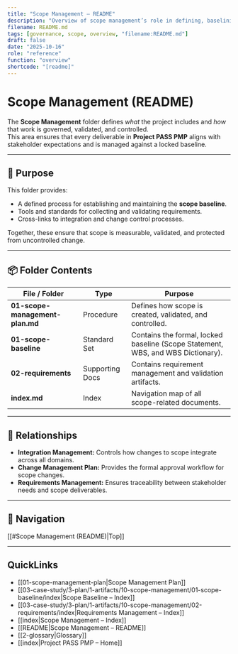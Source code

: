 ```yaml
---
title: "Scope Management – README"
description: "Overview of scope management’s role in defining, baselining, and controlling project deliverables within the Project PASS PMP plan."
filename: README.md
tags: [governance, scope, overview, "filename:README.md"]
draft: false
date: "2025-10-16"
role: "reference"
function: "overview"
shortcode: "[readme]"
---
```


# Scope Management (README)

The **Scope Management** folder defines *what* the project includes and *how* that work is governed, validated, and controlled.  
This area ensures that every deliverable in **Project PASS PMP** aligns with stakeholder expectations and is managed against a locked baseline.

---

## 📘 Purpose
This folder provides:
- A defined process for establishing and maintaining the **scope baseline**.  
- Tools and standards for collecting and validating requirements.  
- Cross-links to integration and change control processes.  

Together, these ensure that scope is measurable, validated, and protected from uncontrolled change.

---

## 📦 Folder Contents

| File / Folder | Type | Purpose |
|----------------|------|----------|
| **01-scope-management-plan.md** | Procedure | Defines how scope is created, validated, and controlled. |
| **01-scope-baseline** | Standard Set | Contains the formal, locked baseline (Scope Statement, WBS, and WBS Dictionary). |
| **02-requirements** | Supporting Docs | Contains requirement management and validation artifacts. |
| **index.md** | Index | Navigation map of all scope-related documents. |

---

## 🔗 Relationships
- **Integration Management:** Controls how changes to scope integrate across all domains.  
- **Change Management Plan:** Provides the formal approval workflow for scope changes.  
- **Requirements Management:** Ensures traceability between stakeholder needs and scope deliverables.  

---

## 🧭 Navigation

[[#Scope Management (README)|Top]]

---

## QuickLinks
- [[01-scope-management-plan|Scope Management Plan]]
- [[03-case-study/3-plan/1-artifacts/10-scope-management/01-scope-baseline/index|Scope Baseline – Index]]
- [[03-case-study/3-plan/1-artifacts/10-scope-management/02-requirements/index|Requirements Management – Index]]
- [[index|Scope Management – Index]]
- [[README|Scope Management – README]]
- [[2-glossary|Glossary]]
- [[index|Project PASS PMP – Home]]
